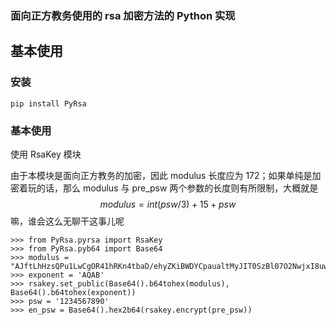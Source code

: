 ### 面向正方教务使用的 rsa 加密方法的 Python 实现

## 基本使用

### 安装

```
pip install PyRsa
```

### 基本使用

使用 RsaKey 模块

由于本模块是面向正方教务的加密，因此 modulus 长度应为 172；如果单纯是加密着玩的话，那么 modulus 与 pre_psw 两个参数的长度则有所限制，大概就是
$$
modulus = int(psw / 3) + 15 + psw
$$
嘛，谁会这么无聊干这事儿呢

```
>>> from PyRsa.pyrsa import RsaKey
>>> from PyRsa.pyb64 import Base64
>>> modulus = "AJftLhHzsQPu1LwCgOR41hRKn4tbaD/ehyZKiBWDYCpaualtMyJIT0SzBl07O2NwjxI8uwr82SMvEW9iiSEoBylHOWNnEzyOYwXb29xMo+D4LTVqMX7NkAliIqH+wOSA1g0DVxmcQWCtGVI4vDUnGIN8tYPlxc9NIXN5zO0HwqKn"
>>> exponent = 'AQAB'
>>> rsakey.set_public(Base64().b64tohex(modulus), Base64().b64tohex(exponent))
>>> psw = '1234567890'
>>> en_psw = Base64().hex2b64(rsakey.encrypt(pre_psw))
```

